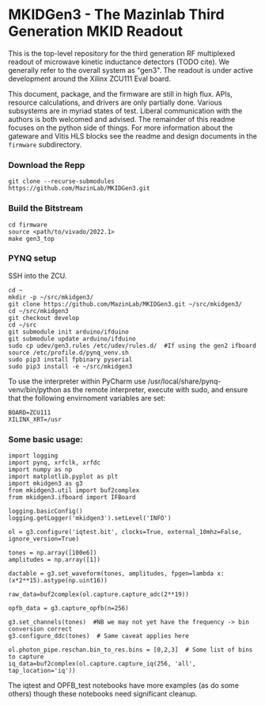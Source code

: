 # MKIDGen3 - The Mazinlab Third Generation MKID Readout 

This is the top-level repository for the third generation RF multiplexed readout of microwave kinetic inductance detectors (TODO cite). We generally refer to the overall system as "gen3". The readout is under  active development around the Xilinx ZCU111 Eval board.

This document, package, and the firmware are still in high flux. APIs, resource calculations, and drivers are only partially done. Various subsystems are in myriad states of test. Liberal communication with the authors is both welcomed and advised. The remainder of this readme focuses on the python side of things. For more information about the gateware and Vitis HLS blocks see the readme and design documents in the `firmware` subdirectory. 

### Download the Repp
```
git clone --recurse-submodules https://github.com/MazinLab/MKIDGen3.git

```
### Build the Bitstream
```
cd firmware
source <path/to/vivado/2022.1>
make gen3_top
```

### PYNQ setup

SSH into the ZCU.

    cd ~
    mkdir -p ~/src/mkidgen3/
    git clone https://github.com/MazinLab/MKIDGen3.git ~/src/mkidgen3/
    cd ~/src/mkidgen3
    git checkout develop
    cd ~/src
    git submodule init arduino/ifduino
    git submodule update arduino/ifduino
    sudo cp udev/gen3.rules /etc/udev/rules.d/  #If using the gen2 ifboard
    source /etc/profile.d/pynq_venv.sh
    sudo pip3 install fpbinary pyserial
    sudo pip3 install -e ~/src/mkidgen3

To use the interpreter within PyCharm use /usr/local/share/pynq-venv/bin/python as the remote interpreter, execute with sudo, and ensure that the following envirnoment variables are set:

    BOARD=ZCU111
    XILINX_XRT=/usr
    
### Some basic usage:

    import logging
    import pynq, xrfclk, xrfdc
    import numpy as np
    import matplotlib.pyplot as plt
    import mkidgen3 as g3
    from mkidgen3.util import buf2complex
    from mkidgen3.ifboard import IFBoard

    logging.basicConfig()
    logging.getLogger('mkidgen3').setLevel('INFO')

    ol = g3.configure('iqtest.bit', clocks=True, external_10mhz=False, ignore_version=True)

    tones = np.array([100e6])
    amplitudes = np.array([1])

    dactable = g3.set_waveform(tones, amplitudes, fpgen=lambda x: (x*2**15).astype(np.uint16))

    raw_data=buf2complex(ol.capture.capture_adc(2**19))

    opfb_data = g3.capture_opfb(n=256)

    g3.set_channels(tones)  #NB we may not yet have the frequency -> bin conversion correct
    g3.configure_ddc(tones)  # Same caveat applies here

    ol.photon_pipe.reschan.bin_to_res.bins = [0,2,3]  # Some list of bins to capture
    iq_data=buf2complex(ol.capture.capture_iq(256, 'all', tap_location='iq'))

The iqtest and OPFB_test notebooks have more examples (as do some others) though these notebooks need significant cleanup.  
